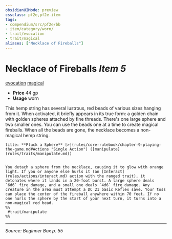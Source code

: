 ```yaml
---
obsidianUIMode: preview
cssclass: pf2e,pf2e-item
tags:
- compendium/src/pf2e/bb
- item/category/worn/
- trait/evocation
- trait/magical
aliases: ["Necklace of Fireballs"]
---
```

# Necklace of Fireballs *Item 5*  
[evocation](rules/traits/evocation.md "Evocation School Trait")  [magical](rules/traits/magical.md "Magical Item Trait")  

- **Price** 44 gp
- **Usage** worn

This hemp string has several lustrous, red beads of various sizes hanging from it. When activated, it briefly appears in its true form: a golden chain with golden spheres attached by fine threads. There's one large sphere and two smaller ones. You can use the beads one at a time to create magical fireballs. When all the beads are gone, the necklace becomes a non-magical hemp string.

```ad-embed-ability
title: **Pluck a Sphere** [>](rules/core-rulebook/chapter-9-playing-the-game.md#Actions "Single Action") ([manipulate](rules/traits/manipulate.md))


You detach a sphere from the necklace, causing it to glow with orange light. If you or anyone else hurls it (an [Interact](rules/actions/interact.md) action with the ranged trait), it detonates where it lands in a 20-foot burst. A large sphere deals `6d6` fire damage, and a small one deals `4d6` fire damage. Any creature in the area must attempt a DC 21 basic Reflex save. Your toss can place the center of the fireball anywhere within 70 feet. If no one hurls the sphere by the start of your next turn, it turns into a non-magical red bead.  
%%
 #trait/manipulate 
%%
```


---
*Source: Beginner Box p. 55*